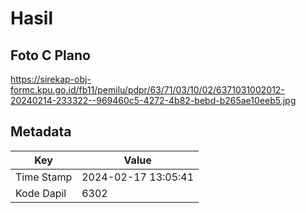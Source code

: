 # Hasil

## Foto C Plano

https://sirekap-obj-formc.kpu.go.id/fb11/pemilu/pdpr/63/71/03/10/02/6371031002012-20240214-233322--969460c5-4272-4b82-bebd-b265ae10eeb5.jpg


## Metadata

| Key        | Value               |
| ---------- | ------------------- |
| Time Stamp | 2024-02-17 13:05:41 |
| Kode Dapil | 6302                |



